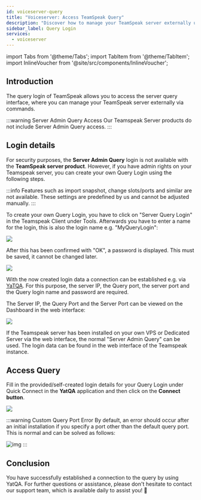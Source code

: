 ```yaml
---
id: voiceserver-query
title: "Voiceserver: Access TeamSpeak Query"
description: "Discover how to manage your TeamSpeak server externally using Query Login for efficient server control and administration → Learn more now"
sidebar_label: Query Login
services:
  - voiceserver
---
```


import Tabs from '@theme/Tabs';
import TabItem from '@theme/TabItem';
import InlineVoucher from '@site/src/components/InlineVoucher';

## Introduction

The query login of TeamSpeak allows you to access the server query interface, where you can manage your TeamSpeak server externally via commands.

:::warning Server Admin Query Access
Our Teamspeak Server products do not include Server Admin Query access. 
:::

<InlineVoucher />

## Login details

<Tabs>
<TabItem value="Webinterface" label="TeamSpeak Server Product" default>

For security purposes, the **Server Admin Query** login is not available with the **TeamSpeak server product**. However, if you have admin rights on your Teamspeak server, you can create your own Query Login using the following steps.

:::info
Features such as import snapshot, change slots/ports and similar are not available. These settings are predefined by us and cannot be adjusted manually. 
:::

To create your own Query Login, you have to click on "Server Query Login" in the Teamspeak Client under Tools.
Afterwards you have to enter a name for the login, this is also the login name e.g. "MyQueryLogin":

![](https://screensaver01.zap-hosting.com/index.php/s/gMeQtSTkrtRzbk7/preview)

After this has been confirmed with "OK", a password is displayed. This must be saved, it cannot be changed later. 

![](https://screensaver01.zap-hosting.com/index.php/s/c7W3mzRMJ4EP23E/preview)


With the now created login data a connection can be established e.g. via [YaTQA](https://yat.qa). For this purpose, the server IP, the Query port, the server port and the Query login name and password are required. 

The Server IP, the Query Port and the Server Port can be viewed on the Dashboard in the web interface: 

![](https://screensaver01.zap-hosting.com/index.php/s/RGsk8wfBkoCPzA4/preview)

</TabItem>
<TabItem value="self_hosted" label="Self hosted (VPS/Dedicated Server)">

If the Teamspeak server has been installed on your own VPS or Dedicated Server via the web interface, the normal "Server Admin Query" can be used. The login data can be found in the web interface of the Teamspeak instance. 

</TabItem>
</Tabs>

## Access Query

Fill in the provided/self-created login details for your Query Login under Quick Connect in the **YatQA** application and then click on the **Connect button**. 

![](https://screensaver01.zap-hosting.com/index.php/s/ZaBNRaQxfSjHKwT/download)

:::warning Custom Query Port Error
By default, an error should occur after an initial installation if you specify a port other than the default query port. This is normal and can be solved as follows: 

![img](https://screensaver01.zap-hosting.com/index.php/s/3mofjG5RKPM9yBW/download)
:::

## Conclusion

You have successfully established a connection to the query by using YatQA. For further questions or assistance, please don't hesitate to contact our support team, which is available daily to assist you! 🙂

<InlineVoucher />
